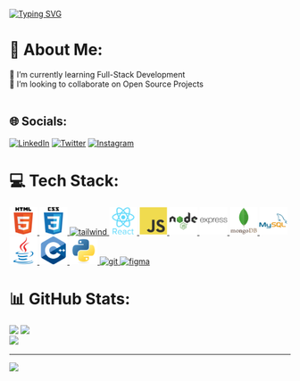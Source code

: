 [![Typing SVG](https://readme-typing-svg.demolab.com?font=Fira+Code&weight=500&size=30&duration=2500&pause=1000&color=1DF7D0&background=FFFFFF00&random=false&width=435&lines=I+am+Abhishek+Sharma%F0%9F%91%8B;Tech+Enthusiast%F0%9F%92%BB;FrontEnd+Developer)](https://abhishek7-s.github.io/me/)
 # 💫 About Me:
🌱 I’m currently learning Full-Stack Development  <br>👯 I’m looking to collaborate on Open Source Projects<br><br>


## 🌐 Socials:
[![LinkedIn](https://img.shields.io/badge/LinkedIn-%230077B5.svg?logo=linkedin&logoColor=white)](https://linkedin.com/in/abhishek7-s) [![Twitter](https://img.shields.io/badge/Twitter-%231DA1F2.svg?logo=Twitter&logoColor=white)](https://twitter.com/abhishek7_s) [![Instagram](https://img.shields.io/badge/Instagram-%23E4405F.svg?logo=Instagram&logoColor=white)](https://instagram.com/abhishek7_s)




# 💻 Tech Stack:
<p align="left"> 
 <a href="https://www.w3.org/html/" target="_blank" rel="noreferrer"> <img src="https://raw.githubusercontent.com/devicons/devicon/master/icons/html5/html5-original-wordmark.svg" alt="html5" width="50" height="50"/> </a> 
 <a href="https://www.w3schools.com/css/" target="_blank" rel="noreferrer"> <img src="https://raw.githubusercontent.com/devicons/devicon/master/icons/css3/css3-original-wordmark.svg" alt="css3" width="50" height="50"/> </a> 
 <a href="https://tailwindcss.com/" target="_blank" rel="noreferrer"> <img src="https://www.vectorlogo.zone/logos/tailwindcss/tailwindcss-icon.svg" alt="tailwind" width="50" height="50"/> </a>
  <a href="https://reactjs.org/" target="_blank" rel="noreferrer"> <img src="https://raw.githubusercontent.com/devicons/devicon/master/icons/react/react-original-wordmark.svg" alt="react" width="50" height="50"/> </a> 
 <a href="https://developer.mozilla.org/en-US/docs/Web/JavaScript" target="_blank" rel="noreferrer"> <img src="https://raw.githubusercontent.com/devicons/devicon/master/icons/javascript/javascript-original.svg" alt="javascript" width="50" height="50"/> </a> 
<a href="https://nodejs.org" target="_blank" rel="noreferrer"> <img src="https://raw.githubusercontent.com/devicons/devicon/master/icons/nodejs/nodejs-original-wordmark.svg" alt="nodejs" width="50" height="50"/> </a>
 <a href="https://expressjs.com" target="_blank" rel="noreferrer"> <img src="https://raw.githubusercontent.com/devicons/devicon/master/icons/express/express-original-wordmark.svg" alt="express" width="50" height="50"/> </a>
 <a href="https://www.mongodb.com/" target="_blank" rel="noreferrer"> <img src="https://raw.githubusercontent.com/devicons/devicon/master/icons/mongodb/mongodb-original-wordmark.svg" alt="mongodb" width="50" height="50"/> </a>
<a href="https://www.mysql.com/" target="_blank" rel="noreferrer"> <img src="https://raw.githubusercontent.com/devicons/devicon/master/icons/mysql/mysql-original-wordmark.svg" alt="mysql" width="50" height="50"/> </a>
 <a href="https://www.java.com" target="_blank" rel="noreferrer"> <img src="https://raw.githubusercontent.com/devicons/devicon/master/icons/java/java-original.svg" alt="java" width="50" height="50"/> </a> 
 <a href="https://www.w3schools.com/cpp/" target="_blank" rel="noreferrer"> <img src="https://raw.githubusercontent.com/devicons/devicon/master/icons/cplusplus/cplusplus-original.svg" alt="cplusplus" width="50" height="50"/> </a> 
 <a href="https://www.python.org" target="_blank" rel="noreferrer"> <img src="https://raw.githubusercontent.com/devicons/devicon/master/icons/python/python-original.svg" alt="python" width="50" height="50"/> </a> 
 <a href="https://git-scm.com/" target="_blank" rel="noreferrer"> <img src="https://www.vectorlogo.zone/logos/git-scm/git-scm-icon.svg" alt="git" width="50" height="50"/> </a> 
 <a href="https://www.figma.com/" target="_blank" rel="noreferrer"> <img src="https://www.vectorlogo.zone/logos/figma/figma-icon.svg" alt="figma" width="50" height="50"/> </a> 
</p>


# 📊 GitHub Stats:
![](https://github-readme-stats.vercel.app/api?username=abhishek7-s&theme=vue-dark&hide_border=true&include_all_commits=true&count_private=true)
![](https://github-readme-streak-stats.herokuapp.com/?user=abhishek7-s&theme=vue-dark&hide_border=true)<br>
![](https://github-readme-stats.vercel.app/api/top-langs/?username=abhishek7-s&theme=vue-dark&hide_border=true&include_all_commits=true&count_private=true&layout=compact)<br>

---
[![](https://visitcount.itsvg.in/api?id=abhishek7-s&icon=5&color=6)](https://visitcount.itsvg.in)
